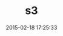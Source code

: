 ---
layout: post
title:  "s3"
repo:   "qoobaa/s3"
date:   2015-02-18 17:25:33
gemurl: http://github.com/qoobaa/s3
---
